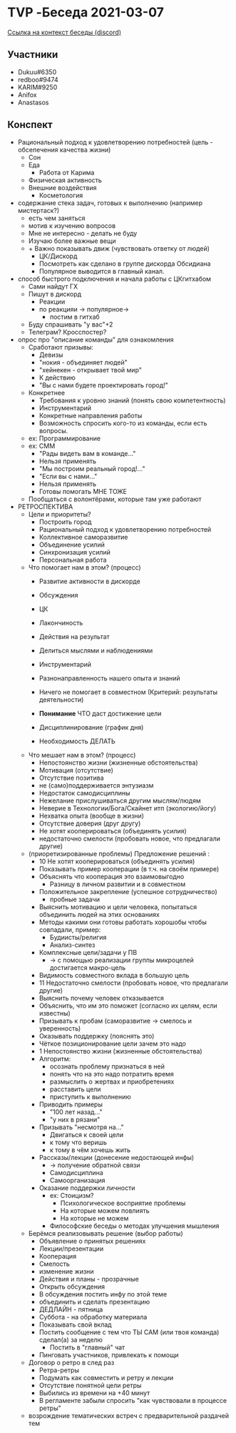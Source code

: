 # TVP -Беседа 2021-03-07


[Ссылка на контекст беседы (discord)](https://discord.com/channels/651126451998818320/663081684610187285/818132560869326848)

## Участники
- Dukuu#6350
- redboo#9474
- KARIM#9250
- Anifox
- Anastasos

## Конспект
- Рациональный подход к удовлетворению потребностей (цель - обсепечения качества жизни)
  - Сон
  - Еда
    - Работа от Карима
  - Физическая активность
  - Внешние воздействия
    - Косметология
- содержание стека задач, готовых к выполнению (например мистертаск?)
  - есть чем заняться
  - мотив к изучению вопросов
  - Мне не интересно - делать не буду
  - Изучаю более важные вещи
  - \+ Важно показывать движ (чувствовать ответку от людей)
    - ЦК/Дискорд
    - Посмотреть как сделано в группе дискорда Обсидиана
    - Популярное выводится в главный канал.
- способ быстрого подключения и начала работы с ЦКгитхабом
  - Сами найдут ГХ
  - Пишут в дискорд
    - Реакции
    - по реакцияи -> популярное->
      - постим в гитхаб
  - Буду спрашивать "у вас"+2
  - Телеграм? Кросспостер?
- опрос про "описание команды" для ознакомления
  - Сработают призывы:
    - Девизы
    - "нокия - объединяет людей"
    - "хейнекен - открывает твой мир"
    - К действию
    - "Вы с нами будете проектировать город!"
  - Конкретнее
    - Требования к уровню знаний (понять свою компетентность)
    - Инструментарий
    - Конкретные направления работы
    - Возможность спросить кого-то из команды, если есть вопросы.
  - ех: Программирование
  - ех: СММ
    - "Рады видеть вам в команде..."
    - Нельзя применять
    - "Мы построим реальный город!..."
    - "Если вы с нами..."
    - Нельзя применять
    - Готовы помогать МНЕ ТОЖЕ
  - Пообщаться с волонтёрами, которые там уже работают
- РЕТРОСПЕКТИВА
  - Цели и приоритеты?
    - Построить город
    - Рациональный подход к удовлетворению потребностей
    - Коллективное саморазвитие
    - Объединение усилий
    - Синхронизация усилий
    - Персональная работа
  - Что помогает нам в этом? (процесс)
    - Развитие активности в дискорде
    - Обсуждения
    - ЦК
    - Лакончиность
    - Действия на результат
    - Делиться мыслями и наблюдениями
    - Инструментарий
    - Разнонаправленность нашего опыта и знаний
    - Ничего не помогает в совместном (Критерий: результаты деятельности)
    - **Понимание** ЧТО даст достижение цели
      
    - Дисциплинирование (график дня)
    - Необходимость ДЕЛАТЬ
  - Что мешает нам в этом? (процесс)
    - Непостоянство жизни (жизненные обстоятельства)
    - Мотивация (отсутствие)
    - Отсутствие позитива
    - не (само)поддерживается энтузиазм
    - Недостаток самодисциплины
    - Нежелание прислушиваться другим мыслям/людям
    - Неверие в Технологии/Бога/Скайнет итп (экологию/йогу)
    - Нехватка опыта (вообще в жизни)
    - Отсутствие доверия (друг другу)
    - Не хотят кооперироваться (объединять усилия)
    - недостаточно смелости (пробовать новое, что предлагали другие)
  - (приоретизированные проблемы) Предложение решений :
    - 10 Не хотят кооперироваться (объединять усилия)
    - Показывать пример кооперации (в т.ч. на своём примере)
    - Объяснять что кооперация это взаимовыгодно
      - Разницу в личном развитии и в совместном
    - Положительное закрепление (успешное сотрудничество)
      - пробные задачи
    - Выяснить мотивацию и цели человека, попытаться объединить людей на этих основаниях
    - Методы какими они готовы работать хорошобы чтобы совпадали, пример:
      - Будиисты/религия
      - Анализ-синтез
    - Комплексные цели/задачи у ПВ
      - \-> с помощью реализации группы микроцелей достигается макро-цель
    - Видимость совместного вклада в большую цель
    - 11 Недостаточно смелости (пробовать новое, что предлагали другие)
    - Выяснить почему человек отказывается
    - Объяснить, что им это поможет (согласно их целям, если известны)
    - Призывать к пробам (саморазвитие -> смелось и уверенность)
    - Оказывать поддержку (пояснять это)
    - Чёткое позиционирование цели зачем это надо
    - 1 Непостоянство жизни (жизненные обстоятельства)
    - Алгоритм:
      - осознать проблему признаться в ней
      - понять что на это надо потратить время
      - размыслить о жертвах и приобретениях
      - расставить цели
      - приступить к выполнению
    - Приводить примеры
      - "100 лет назад..."
      - "у них в рязани"
    - Призывать "несмотря на..."
      - Двигаться к своей цели
      - к тому что веришь
      - к тому в чём хочешь жить
    - Рассказы/лекции (донесение недостающей инфы)
      - \-> получение обратной связи
      - Самодисциплина
      - Самоорганизация
    - Оказание поддержки личности
      - ех: Стоицизм?
        - Психологическое восприятие проблемы
        - На которые можем повлиять
        - На которые не можем
      - Философские беседы о методах улучшения мышления
  - Берёмся реализовывать решение (выбор работы)
    - Объявление о принятых решениях
    - Лекции/презентации
    - Кооперация
    - Смелость
    - изменение жизни
    - Действия и планы - прозрачные
    - Открыть обсуждения
    - В обсуждения постить инфу по этой теме
    - объединить и сделать презентацию
    - ДЕДЛАЙН - пятница
    - Суббота - на обработку материала
    - Показывать свой вклад
    - Постить сообщение с тем что ТЫ САМ (или твоя команда) сделал(а) за неделю
      - Постить в "главный" чат
    - Пинговать участников, привлекать к помощи
  - Договор о ретро в след раз
    - Ретра-ретры
    - Подумать как совместить и ретру и лекции
    - Отсутствие понятной цели ретры
    - Выбились из времени на +40 минут
    - В регламенте забыли спросить "как чувствовали в процессе ретры"
  - возрождение тематических встреч с предварительной раздачей тем